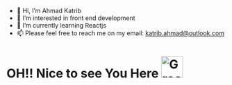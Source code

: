- 👋 Hi, I’m Ahmad Katrib
- 👀 I’m interested in front end development
- 🌱 I’m currently learning Reactjs
- 📫 Please feel free to reach me on my email: katrib.ahmad@outlook.com

# OH!! Nice to see You Here <img src="https://i.gifer.com/embedded/download/YKcS.gif" width="50px" alt="Groot">
